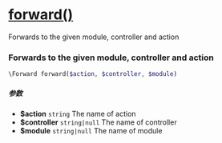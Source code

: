 [forward()](http://twinh.github.com/widget/api/forward)
=======================================================

Forwards to the given module, controller and action

### Forwards to the given module, controller and action
```php
\Forward forward($action, $controller, $module)
```

##### 参数
* **$action** `string` The name of action
* **$controller** `string|null` The name of controller
* **$module** `string|null` The name of module

